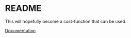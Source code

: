 # README

This will hopefully become a cost-function that can be used. 

[Documentation]([doc/index.html](https://jornbh.github.io/erlang_cost_function/doc/index.html))
